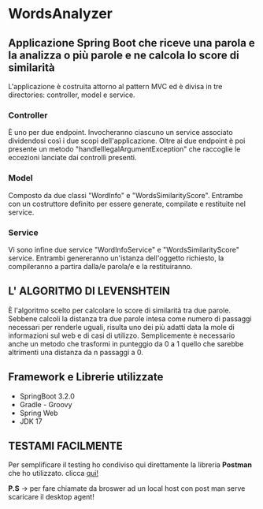 # WordsAnalyzer

## Applicazione Spring Boot che riceve una parola e la analizza o più parole e ne calcola lo score di similarità

L'applicazione è costruita attorno al pattern MVC ed è divisa in tre directories: controller, model e service.


### Controller
È uno per due endpoint. Invocheranno ciascuno un service associato dividendosi così i due scopi dell'applicazione. Oltre ai due endpoint è poi presente un metodo "handleIllegalArgumentException" che raccoglie le eccezioni lanciate dai controlli presenti.
### Model
Composto da due classi "WordInfo" e "WordsSimilarityScore". Entrambe con un costruttore definito per essere generate, compilate e  restituite nel service.
### Service
Vi sono infine due service "WordInfoService" e "WordsSimilarityScore" service. Entrambi genereranno un'istanza dell'oggetto richiesto, la compileranno a partira dalla/e parola/e e la restituiranno.

## L' ALGORITMO DI LEVENSHTEIN
È l'algoritmo scelto per calcolare lo score di similarità tra due parole. Sebbene calcoli la distanza tra due parole intesa come numero di passaggi necessari per renderle uguali, risulta uno dei più adatti data la mole di informazioni sul web e di casi di utilizzo. Semplicemente è necessario anche un metodo che trasformi in punteggio da 0 a 1 quello che sarebbe altrimenti una distanza da n passaggi a 0. 

## Framework e Librerie utilizzate
* SpringBoot 3.2.0    
* Gradle - Groovy   
* Spring Web          
* JDK 17    

## TESTAMI FACILMENTE
Per semplificare il testing ho condiviso qui direttamente la libreria **Postman** che ho utilizzato. clicca [qui!](https://progettosbloviselliandrea.postman.co/workspace/New-Team-Workspace~b2d02203-2a9a-47ed-867e-79b9a8e2c608/collection/27730869-0b39419f-0fb8-4286-98e5-d2141fad1096?action=share&creator=27730869)

**P.S** -> per fare chiamate da broswer ad un local host con post man serve scaricare il desktop agent!


